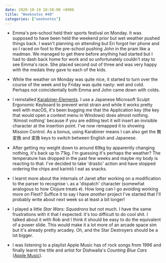 ```yaml
---
date: 2020-10-19 10:58:00 +0900
title: "Weeknotes #40"
categories: ["weeknotes"]
---
```


- Emma's pre-school held their sports festival on Monday. It was supposed to have been held the weekend prior but wet weather pushed things back. I wasn't planning on attending but Eri forgot her phone and so I raced on foot to the pre-school pushing John in the pram like a madman. We managed to get there before anything had started but I had to dash back home for work and so unfortunately couldn't stay to see Emma's race. She placed second out of three and was very happy with the medals they gave to each of the kids.

- While the weather on Monday was quite nice, it started to turn over the course of the week and by Friday was quite nasty: wet and cold. Perhaps not coincidentally both Emma and John came down with colds.

- I reinstalled [Karabiner-Elements](https://karabiner-elements.pqrs.org). I use a Japanese Microsoft Sculpt Ergonomic Keyboard to prevent wrist strain and while it works pretty well with macOS, it's been bugging me that the Application key (the key that would open a context menu in Windows) does almost nothing. 'Almost nothing' because if you are editing text it will insert an invisible character at the insertion point. I've now remapped it to showing Mission Control. As a bonus, using Karabiner means I can also get the 無変換 and 変換 keys to switch between English and Japanese.

- After getting my weight down to around 69kg by apparently changing nothing, it's back up to 71kg. I'm guessing it's perhaps the weather? The temperature has dropped in the past few weeks and maybe my body is reacting to that. I've decided to take 'drastic' action and have stopped ordering the chips and karintō I eat as snacks.

- I learnt more about the internals of Janet after working on a modification to the parser to recognise `\` as a 'dispatch' character (somewhat analogous to how Clojure treats `#`). How long can I go avoiding working more on Flext? Suffice it to say I have _another_ project I've started that I'll probably write about next week so at least a bit longer!

- I played a little _Star Wars: Squadrons_ but not much. I have the same frustrations with it that I expected: it's too difficult to do cool shit. I talked about it with Rob and I think it should be easy to do the equivalent of a power slide. This would make it a lot more of an arcade space sim but it's already pretty arcadey. Oh, and the Star Destroyers should be a lot bigger.

- I was listening to a playlist Apple Music has of rock songs from 1996 and finally learnt the title and artist for Dishwalla's _Counting Blue Cars_ ([Apple Music](https://music.apple.com/us/album/counting-blue-cars/1443076596?i=1443076977)).
